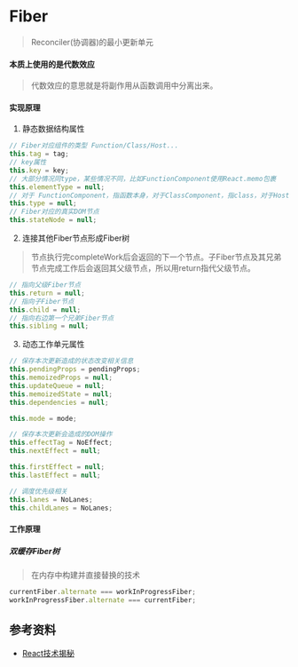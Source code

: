 # Fiber
> Reconciler(协调器)的最小更新单元

#### 本质上使用的是代数效应
> 代数效应的意思就是将副作用从函数调用中分离出来。

#### 实现原理

1. 静态数据结构属性

```js
// Fiber对应组件的类型 Function/Class/Host...
this.tag = tag;
// key属性
this.key = key;
// 大部分情况同type，某些情况不同，比如FunctionComponent使用React.memo包裹
this.elementType = null;
// 对于 FunctionComponent，指函数本身，对于ClassComponent，指class，对于HostComponent，指DOM节点tagName
this.type = null;
// Fiber对应的真实DOM节点
this.stateNode = null;
```
2. 连接其他Fiber节点形成Fiber树

> 节点执行完completeWork后会返回的下一个节点。子Fiber节点及其兄弟节点完成工作后会返回其父级节点，所以用return指代父级节点。

```js
// 指向父级Fiber节点
this.return = null;
// 指向子Fiber节点
this.child = null;
// 指向右边第一个兄弟Fiber节点
this.sibling = null;
```
3. 动态工作单元属性

```js
// 保存本次更新造成的状态改变相关信息
this.pendingProps = pendingProps;
this.memoizedProps = null;
this.updateQueue = null;
this.memoizedState = null;
this.dependencies = null;

this.mode = mode;

// 保存本次更新会造成的DOM操作
this.effectTag = NoEffect;
this.nextEffect = null;

this.firstEffect = null;
this.lastEffect = null;

// 调度优先级相关
this.lanes = NoLanes;
this.childLanes = NoLanes;
```

#### 工作原理
##### 双缓存Fiber树
> 在内存中构建并直接替换的技术


```js
currentFiber.alternate === workInProgressFiber;
workInProgressFiber.alternate === currentFiber;
```


## 参考资料
- [React技术揭秘](https://react.iamkasong.com/)